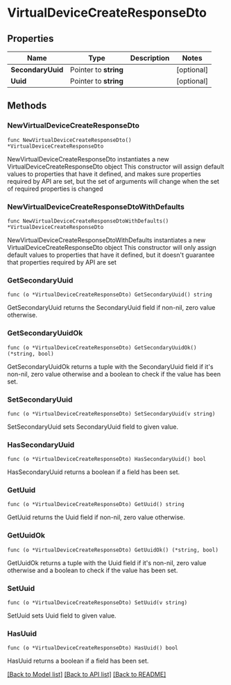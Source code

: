 # VirtualDeviceCreateResponseDto

## Properties

Name | Type | Description | Notes
------------ | ------------- | ------------- | -------------
**SecondaryUuid** | Pointer to **string** |  | [optional] 
**Uuid** | Pointer to **string** |  | [optional] 

## Methods

### NewVirtualDeviceCreateResponseDto

`func NewVirtualDeviceCreateResponseDto() *VirtualDeviceCreateResponseDto`

NewVirtualDeviceCreateResponseDto instantiates a new VirtualDeviceCreateResponseDto object
This constructor will assign default values to properties that have it defined,
and makes sure properties required by API are set, but the set of arguments
will change when the set of required properties is changed

### NewVirtualDeviceCreateResponseDtoWithDefaults

`func NewVirtualDeviceCreateResponseDtoWithDefaults() *VirtualDeviceCreateResponseDto`

NewVirtualDeviceCreateResponseDtoWithDefaults instantiates a new VirtualDeviceCreateResponseDto object
This constructor will only assign default values to properties that have it defined,
but it doesn't guarantee that properties required by API are set

### GetSecondaryUuid

`func (o *VirtualDeviceCreateResponseDto) GetSecondaryUuid() string`

GetSecondaryUuid returns the SecondaryUuid field if non-nil, zero value otherwise.

### GetSecondaryUuidOk

`func (o *VirtualDeviceCreateResponseDto) GetSecondaryUuidOk() (*string, bool)`

GetSecondaryUuidOk returns a tuple with the SecondaryUuid field if it's non-nil, zero value otherwise
and a boolean to check if the value has been set.

### SetSecondaryUuid

`func (o *VirtualDeviceCreateResponseDto) SetSecondaryUuid(v string)`

SetSecondaryUuid sets SecondaryUuid field to given value.

### HasSecondaryUuid

`func (o *VirtualDeviceCreateResponseDto) HasSecondaryUuid() bool`

HasSecondaryUuid returns a boolean if a field has been set.

### GetUuid

`func (o *VirtualDeviceCreateResponseDto) GetUuid() string`

GetUuid returns the Uuid field if non-nil, zero value otherwise.

### GetUuidOk

`func (o *VirtualDeviceCreateResponseDto) GetUuidOk() (*string, bool)`

GetUuidOk returns a tuple with the Uuid field if it's non-nil, zero value otherwise
and a boolean to check if the value has been set.

### SetUuid

`func (o *VirtualDeviceCreateResponseDto) SetUuid(v string)`

SetUuid sets Uuid field to given value.

### HasUuid

`func (o *VirtualDeviceCreateResponseDto) HasUuid() bool`

HasUuid returns a boolean if a field has been set.


[[Back to Model list]](../README.md#documentation-for-models) [[Back to API list]](../README.md#documentation-for-api-endpoints) [[Back to README]](../README.md)


